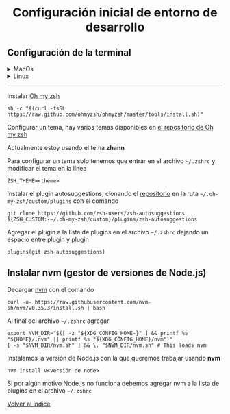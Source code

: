 <h1 align="center">Configuración inicial de entorno de desarrollo</h1>

## Configuración de la terminal

<details>
  <summary>MacOs</summary>

Descargar [Hyper](https://hyper.is/)

Instalar el manejador de paquetes **Homebrew**

```shell
/bin/bash -c "$(curl -fsSL https://raw.githubusercontent.com/Homebrew/install/master/install.sh)"
```

Usando Homebrew instalar **zsh**

```shell
brew install zsh
```

</details>

<details>
  <summary>Linux</summary>

Instalar **zsh**

```shell
sudo apt install zsh
```

</details>

---

Instalar [Oh my zsh](https://ohmyz.sh/)

```shell
sh -c "$(curl -fsSL https://raw.github.com/ohmyzsh/ohmyzsh/master/tools/install.sh)"
```

Configurar un tema, hay varios temas disponibles en [el repositorio de Oh my zsh](https://github.com/ohmyzsh/ohmyzsh/wiki/Themes)

Actualmente estoy usando el tema **zhann**

Para configurar un tema solo tenemos que entrar en el archivo `~/.zshrc` y modificar el tema en la línea

```shell
ZSH_THEME=<theme>
```

Instalar el plugin autosuggestions, clonando el [repositorio](https://github.com/zsh-users/zsh-autosuggestions/blob/master/INSTALL.md) en la ruta `~/.oh-my-zsh/custom/plugins` con el comando

```shell
git clone https://github.com/zsh-users/zsh-autosuggestions ${ZSH_CUSTOM:-~/.oh-my-zsh/custom}/plugins/zsh-autosuggestions
```

Agregar el plugin a la lista de plugins en el archivo `~/.zshrc` dejando un espacio entre plugin y plugin

```shell
plugins(git zsh-autosuggestions)
```

## Instalar nvm (gestor de versiones de Node.js)

Decargar [nvm](https://github.com/nvm-sh/nvm) con el comando

```shell
curl -o- https://raw.githubusercontent.com/nvm-sh/nvm/v0.35.3/install.sh | bash
```

Al final del archivo `~/.zshrc` agregar

```shell
export NVM_DIR="$([ -z "${XDG_CONFIG_HOME-}" ] && printf %s "${HOME}/.nvm" || printf %s "${XDG_CONFIG_HOME}/nvm")"
[ -s "$NVM_DIR/nvm.sh" ] && \. "$NVM_DIR/nvm.sh" # This loads nvm
```

Instalamos la versión de Node.js con la que queremos trabajar usando **nvm**

```shell
nvm install v<versión de node>
```

Si por algún motivo Node.js no funciona debemos agregar nvm a la lista de plugins en el archivo `~/.zshrc`

[Volver al índice](../README.md)

